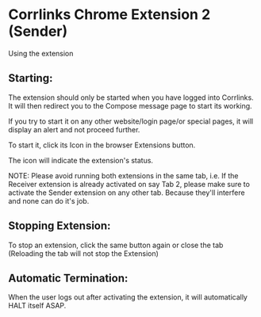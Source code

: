 # Corrlinks Chrome Extension 2 (Sender)

Using the extension

## Starting:

The extension should only be started when you have logged into Corrlinks. It will then redirect you to the Compose message page to start its working.

If you try to start it on any other website/login page/or special pages, it will display an alert and not proceed further.

To start it, click its Icon in the browser Extensions button. 

The icon will indicate the extension's status.


NOTE: Please avoid running both extensions in the same tab, i.e. If the Receiver extension is already activated on say Tab 2, please make sure to activate the Sender extension on any other tab. Because they'll interfere and none can do it's job.

## Stopping Extension:

To stop an extension, click the same button again or close the tab (Reloading the tab will not stop the Extension)

## Automatic Termination:
When the user logs out after activating the extension, it will automatically HALT itself ASAP.



